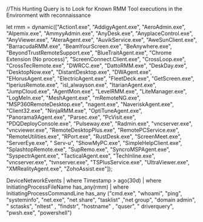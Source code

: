//This Hunting Query is to Look for Known RMM Tool executions in the Environment with reconnaissance

let rmm = dynamic(["Action1.exe", "AddigyAgent.exe", "AeroAdmin.exe", "Alpemix.exe", "AmmyyAdmin.exe", "AnyDesk.exe", "AnyplaceControl.exe", "AnyViewer.exe", "AteraAgent.exe", "AuvikService.exe", "AweSunClient.exe", "BarracudaRMM.exe", "BeamYourScreen.exe", "BeAnywhere.exe", "BeyondTrustRemoteSupport.exe", "BlueTraitAgent.exe", "Chrome Extension (No process)", "ScreenConnect.Client.exe", "CrossLoop.exe", "CrossTecRemote.exe", "DWRCC.exe", "DattoRMM.exe", "DeskDay.exe", "DesktopNow.exe", "DistantDesktop.exe", "DWAgent.exe", "EHorusAgent.exe", "ElectricAgent.exe", "FleetDeck.exe", "GetScreen.exe", "IperiusRemote.exe", "isl_alwayson.exe", "ItarianAgent.exe", "JumpCloud.exe", "AgentMon.exe", "LevelRMM.exe", "LiteManager.exe", "LogMeIn.exe", "MeshAgent.exe", "mRemoteNG.exe", "MSP360RemoteDesktop.exe", "nagent.exe", "NaveriskAgent.exe", "Client32.exe", "NinjaRMM.exe", "OptiTuneAgent.exe", "Panorama9Agent.exe", "Parsec.exe", "PcVisit.exe", "PDQDeployConsole.exe", "Pulseway.exe", "Radmin.exe", "vncserver.exe", "vncviewer.exe", "RemoteDesktopPlus.exe", "RemotePCService.exe", "RemoteUtilities.exe", "RPort.exe", "RustDesk.exe", "ScreenMeet.exe", "ServerEye.exe", " Serv-u",  "ShowMyPC.exe", "SimpleHelpClient.exe", "SplashtopRemote.exe", "SupRemo.exe", "SyncroMSPAgent.exe", "SyspectrAgent.exe", "TacticalAgent.exe", "TechInline.exe", "vncserver.exe", "tvnserver.exe", "TSPlusService.exe", "UltraViewer.exe", "XMRealityAgent.exe", "ZohoAssist.exe"]);

DeviceNetworkEvents
| where Timestamp > ago(30d)
| where InitiatingProcessFileName has_any(rmm)
| where InitiatingProcessCommandLine has_any ("cmd.exe", "whoami", "ping", "systeminfo", "net.exe", "net share", "tasklist" ,"net group", "domain admin", " sctasks", "nltest" , "findstr", "hostname" , "quser", " driverquery", "pwsh.exe", "powershell")
